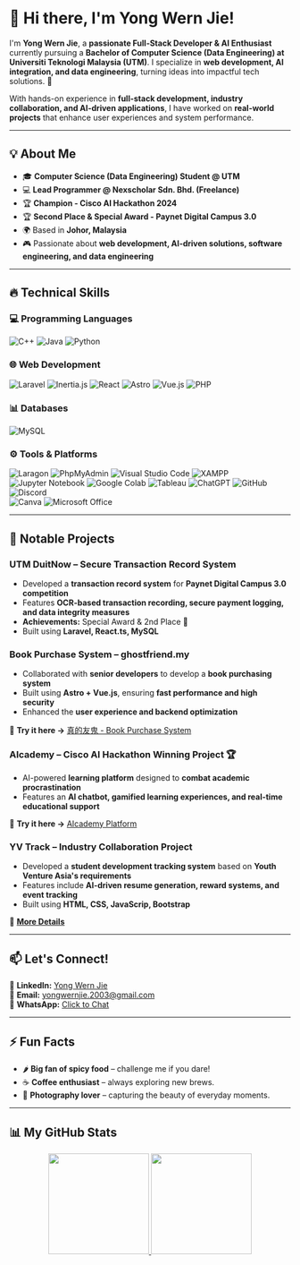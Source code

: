 # 👋 Hi there, I'm Yong Wern Jie!  

I'm **Yong Wern Jie**, a **passionate Full-Stack Developer & AI Enthusiast** currently pursuing a **Bachelor of Computer Science (Data Engineering) at Universiti Teknologi Malaysia (UTM)**. I specialize in **web development, AI integration, and data engineering**, turning ideas into impactful tech solutions. 🚀  

With hands-on experience in **full-stack development, industry collaboration, and AI-driven applications**, I have worked on **real-world projects** that enhance user experiences and system performance.  

---

## 💡 About Me
- 🎓 **Computer Science (Data Engineering) Student @ UTM**  
- 💻 **Lead Programmer @ Nexscholar Sdn. Bhd. (Freelance)**  
- 🏆 **Champion - Cisco AI Hackathon 2024**
- 🏆 **Second Place & Special Award - Paynet Digital Campus 3.0**  
- 🌍 Based in **Johor, Malaysia**  
- 🎮 Passionate about **web development, AI-driven solutions, software engineering, and data engineering**  

---

## 🔥 Technical Skills
### 💻 Programming Languages
![C++](https://img.shields.io/badge/C%2B%2B-%2300599C.svg?style=for-the-badge&logo=c%2B%2B&logoColor=white)
![Java](https://img.shields.io/badge/Java-%23ED8B00.svg?style=for-the-badge&logo=java&logoColor=white)
![Python](https://img.shields.io/badge/Python-3776AB?style=for-the-badge&logo=python&logoColor=white)

### 🌐 Web Development
![Laravel](https://img.shields.io/badge/Laravel-FF2D20?style=for-the-badge&logo=laravel&logoColor=white)
![Inertia.js](https://img.shields.io/badge/Inertia.js-000000?style=for-the-badge)
![React](https://img.shields.io/badge/React-%2320232a.svg?style=for-the-badge&logo=react&logoColor=%2361DAFB)
![Astro](https://img.shields.io/badge/Astro-FF5D01?style=for-the-badge&logo=astro&logoColor=white)
![Vue.js](https://img.shields.io/badge/Vue.js-4FC08D?style=for-the-badge&logo=vue.js&logoColor=white)
![PHP](https://img.shields.io/badge/PHP-777BB4?style=for-the-badge&logo=php&logoColor=white)

### 📊 Databases
![MySQL](https://img.shields.io/badge/MySQL-005C84?style=for-the-badge&logo=mysql&logoColor=white)

### ⚙️ Tools & Platforms
![Laragon](https://img.shields.io/badge/Laragon-17A2B8?style=for-the-badge)
![PhpMyAdmin](https://img.shields.io/badge/phpMyAdmin-6C5CE7?style=for-the-badge)
![Visual Studio Code](https://img.shields.io/badge/Visual%20Studio%20Code-0078d7.svg?style=for-the-badge&logo=visual-studio-code&logoColor=white)
![XAMPP](https://img.shields.io/badge/XAMPP-FB7A24?style=for-the-badge)
![Jupyter Notebook](https://img.shields.io/badge/Jupyter-FA0F00?style=for-the-badge&logo=jupyter&logoColor=white)
![Google Colab](https://img.shields.io/badge/Google%20Colab-F9AB00?style=for-the-badge&logo=googlecolab&logoColor=white)
![Tableau](https://img.shields.io/badge/Tableau-E97627?style=for-the-badge&logo=tableau&logoColor=white)
![ChatGPT](https://img.shields.io/badge/ChatGPT-%2325A162.svg?style=for-the-badge&logo=openai&logoColor=white)
![GitHub](https://img.shields.io/badge/GitHub-181717?style=for-the-badge&logo=github&logoColor=white)
![Discord](https://img.shields.io/badge/Discord-5865F2?style=for-the-badge&logo=discord&logoColor=white)  
![Canva](https://img.shields.io/badge/Canva-%2300C4CC.svg?style=for-the-badge&logo=Canva&logoColor=white)
![Microsoft Office](https://img.shields.io/badge/Microsoft_Office-D83B01?style=for-the-badge&logo=microsoft-office&logoColor=white)

---

## 🚀 Notable Projects
### **UTM DuitNow – Secure Transaction Record System**
- Developed a **transaction record system** for **Paynet Digital Campus 3.0 competition**  
- Features **OCR-based transaction recording, secure payment logging, and data integrity measures**  
- **Achievements:** Special Award & 2nd Place 🏅  
- Built using **Laravel, React.ts, MySQL**  

### **Book Purchase System – ghostfriend.my**
- Collaborated with **senior developers** to develop a **book purchasing system**  
- Built using **Astro + Vue.js**, ensuring **fast performance and high security**  
- Enhanced the **user experience and backend optimization**

🔗 **Try it here →** [真的友鬼 - Book Purchase System](https://ghostfriend.my/)

### **AIcademy – Cisco AI Hackathon Winning Project 🏆**
- AI-powered **learning platform** designed to **combat academic procrastination**  
- Features an **AI chatbot, gamified learning experiences, and real-time educational support**  

🔗 **Try it here →** [AIcademy Platform](https://aicademy-platform.web.app/)  
  
### **YV Track – Industry Collaboration Project**
- Developed a **student development tracking system** based on **Youth Venture Asia's requirements**  
- Features include **AI-driven resume generation, reward systems, and event tracking**  
- Built using **HTML, CSS, JavaScrip, Bootstrap**  

🔗 **[More Details](https://drive.google.com/drive/folders/1rz07MxonoSbPA39k-OffWWP7t8yFdmxW)**  


---

## 📫 Let's Connect!  
🔗 **LinkedIn:** [Yong Wern Jie](https://www.linkedin.com/in/yong-wern-jie-0a5b90261/)  
📧 **Email:** [yongwernjie.2003@gmail.com](mailto:yongwernjie.2003@gmail.com)  
📱 **WhatsApp:** [Click to Chat](https://wa.me/1135752400)  

---

## ⚡ Fun Facts
- 🌶 **Big fan of spicy food** – challenge me if you dare!  
- ☕ **Coffee enthusiast** – always exploring new brews.  
- 📸 **Photography lover** – capturing the beauty of everyday moments.  

---

## 📊 My GitHub Stats
<p align="center">
  <a href="https://github.com/Wernjie0713">
    <img height="180em" src="https://github-readme-stats.vercel.app/api?username=Wernjie0713&show_icons=true&count_private=true&theme=react" />
    <img height="180em" src="https://github-readme-stats.vercel.app/api/top-langs/?username=Wernjie0713&layout=compact&langs_count=6&theme=react" />
  </a>
</p>
